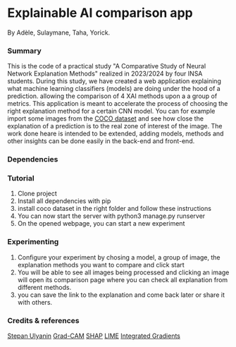# Explainable AI comparison app
By Adèle, Sulaymane, Taha, Yorick.

### Summary
This is the code of a practical study "A Comparative Study of Neural Network Explanation Methods" realized in 2023/2024 by four INSA students. During this study,  we have created a web application explaining what machine learning classifiers (models) are doing under the hood of a prediction.
allowing the comparison of 4 XAI methods upon a a group of metrics. This application is meant to accelerate the process of choosing the right explanation method for a certain CNN model.  You can for example import some images from the [COCO dataset](https://cocodataset.org/) and see how close the explanation of a prediction is to the real zone of interest of the image. 
The work done heare is intended to be extended, adding models, methods and other insights can be done easily in the back-end and front-end.

### Dependencies 

### Tutorial 
1. Clone project
2. Install all dependencies with pip
3. install coco dataset in the right folder and follow these instructions
4. You can now start the server with python3 manage.py runserver
5. On the opened webpage, you can start a new experiment

### Experimenting 
1. Configure your experiment by chosing a model, a group of image, the explanation methods you want to compare and click start
2. You will be able to see all images being processed and clicking an image will open its comparison page where you can check all explanation from different methods.
3. you can save the link to the explanation and come back later or share it with others. 

### Credits & references
[Stepan Ulyanin](https://medium.com/@stepanulyanin/implementing-grad-cam-in-pytorch-ea0937c31e82) 
[Grad-CAM](https://arxiv.org/pdf/1610.02391.pdf)
[SHAP](https://github.com/shap/shap)
[LIME](https://github.com/marcotcr/lime)
[Integrated Gradients](https://github.com/ankurtaly/Integrated-Gradients)
